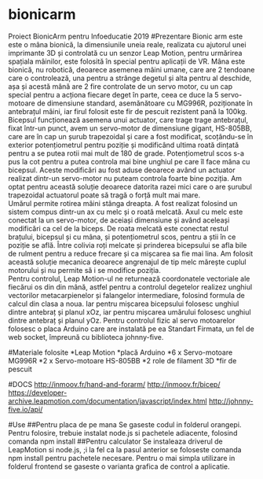 # bionicarm
Proiect BionicArm pentru Infoeducatie 2019
#Prezentare
Bionic arm este este o mâna bionică, la dimensiunile uneia reale, realizata cu ajutorul unei imprimante 3D și controlată cu un senzor Leap Motion, pentru urmărirea spațiala mâinilor, este folosită în special pentru aplicații de VR. Mâna este bionică, nu robotică, deoarece asemenea mâini umane, care are 2 tendoane care o controlează, una pentru a strânge degetul și alta pentru al deschide, așa și acestă mână are 2 fire controlate de un servo motor, cu un cap special pentru a acționa fiecare deget în parte, ceea ce duce la 5 servo-motoare de dimensiune standard, asemănătoare cu MG996R, poziționate în antebrațul mâini, iar firul folosit este fir de pescuit rezistent pană la 100kg.  
	Bicepsul funcționează asemena unui actuator, care trage trage antebrațul, fixat într-un punct, avem un servo-motor de dimensiune gigant, HS-805BB, care are în cap un șurub trapezoidal și care a fost modificat, scoțându-se în exterior potențiometrul pentru poziție și modificând ultima roată dințată pentru a se putea rotii mai mult de 180 de grade. Potențiometrul scos s-a pus la cot pentru a putea controla mai bine unghiul pe care îl face mâna cu bicepsul. Aceste modificări au fost aduse deoarece având un actuator realizat dintr-un servo-motor nu puteam controla foarte bine poziția. Am optat pentru această soluție deoarece datorita razei mici care o are șurubul trapezoidal actuatorul poate să tragă o forță mult mai mare.  
	Umărul permite rotirea mâini stânga dreapta. A fost realizat folosind un sistem compus dintr-un ax cu melc și o roată melcată. Axul cu melc este conectat la un servo-motor, de aceiași dimensiune și având aceleași modificări ca cel de la biceps. De roata melcată este conectat restul brațului, bicepsul și cu mâna, și potențiometrul scos, pentru a știi în ce poziție se află. Între colivia roți melcate și prinderea bicepsului se afla bile de rulment pentru a reduce frecare și ca mișcarea sa fie mai lina. Am folosit această soluție mecanica deoarece angrenajul de tip melc mărește cuplul motorului și nu permite să i se modifice poziția.  
    Pentru controlul, Leap Motion-ul ne returnează coordonatele  vectoriale ale fiecărui os din din mână, astfel pentru a controlul degetelor realizez unghiul vectorilor metacarpienelor și falangelor intermediare, folosind formula de calcul din clasa a noua. Iar pentru mișcarea bicepsului folosesc unghiul dintre antebraț și planul xOz, iar pentru mișcarea umărului folosesc unghiul dintre antebraț și planul yOz. Pentru controlul fizic al servo motoarelor folosesc o placa Arduino care are instalată pe ea Standart Firmata, un fel de web socket, împreună cu biblioteca johnny-five.  

#Materiale folosite
*Leap Motion
*placă Arduino
*6 x Servo-motoare MG996R
*2 x Servo-motoare HS-805BB
*2 role de filament 3D
*fir de pescuit

#DOCS
http://inmoov.fr/hand-and-forarm/
http://inmoov.fr/bicep/
https://developer-archive.leapmotion.com/documentation/javascript/index.html
http://johnny-five.io/api/

#Use
##Pentru placa de pe mana
Se gaseste codul in folderul orangepi. Pentru folosire, trebuie instalat node.js si pachetele adiacente, folosind comanda npm install
##Pentru calculator
Se instaleaza driverul de LeapMotion si node.js, ;i la fel ca la pasul anterior se foloseste comanda npm install pentru pachetele necesare. Pentru o mai simpla utilizare in folderul frontend se gaseste o varianta grafica de control a aplicatie.

